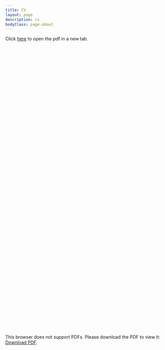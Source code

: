 ```yaml
---
title: CV
layout: page
description: cv
bodyClass: page-about
---
```

Click [here](https://keziaolive.github.io/images/250626_CV.pdf) to open the pdf in a new tab.
<object data="https://keziaolive.github.io/images/250626_CV.pdf" type="application/pdf" frameborder="0" width="100%" height="900px" style="padding: 20px;">
    <embed src="https://keziaolive.github.io/images/250626_CV.pdf" width="100%" height="900px">
        <p>This browser does not support PDFs. Please download the PDF to view it: <a href="https://keziaolive.github.io/olivesblog/images/250626_CV.pdf">Download PDF</a>.</p>
    </embed>
</object>
